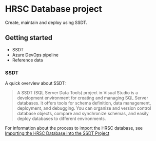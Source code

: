 # HRSC Database project

Create, maintain and deploy using SSDT.

## Getting started

- SSDT
- Azure DevOps pipeline
- Reference data


### SSDT

A quick overview about SSDT:

> A SSDT (SQL Server Data Tools) project in Visual Studio is a development environment for creating and managing SQL Server databases. It offers tools for schema definition, data management, deployment, and debugging. You can organize and version control database objects, compare and synchronize schemas, and easily deploy databases to different environments.

For information about the process to import the HRSC database, see [Importing the HRSC Database into the SSDT Project](/docs/Importing-the-HRSC-Database-into-the-SSDT-Project.md)

